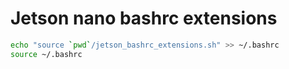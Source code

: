 # Jetson nano bashrc extensions
```bash
echo "source `pwd`/jetson_bashrc_extensions.sh" >> ~/.bashrc
source ~/.bashrc
```